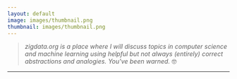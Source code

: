 ```yaml
---
layout: default
image: images/thumbnail.png
thumbnail: images/thumbnail.png
---
```


>*zigdata.org is a place where I will discuss topics in computer science and machine learning using helpful but not always (entirely) correct abstractions and analogies.*
>*You've been warned.* 🤓

---
